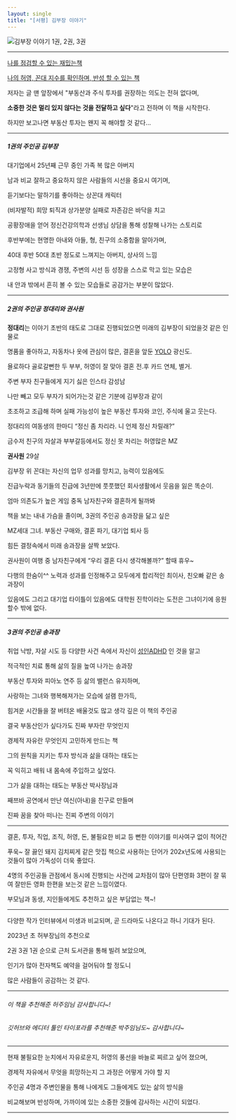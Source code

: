 ```yaml
---
layout: single
title: "[서평] 김부장 이야기"
---
```




![김부장 이야기 1권, 2권, 3권](https://user-images.githubusercontent.com/28984816/216753735-46a60096-663c-41f0-8449-f6e2e77eef1e.jpg)

---



<u>나를 점검할 수 있는 재밌는책</u>

<u>나의 허영, 꼰대 지수를 확인하며, 반성 할 수 있는 책</u>



저자는 글 맨 앞장에서 "부동산과 주식 투자를 권장하는 의도는 전혀 없다며, 

**소중한 것은 멀리 있지 않다는 것을 전달하고 싶다**"라고 전하며 이 책을 시작한다.

하지만 보고나면 부동산 투자는 왠지 꼭 해야할 것 같다...

---


##### 1권의 주인공 **김부장**


대기업에서 25년째 근무 중인 가족 복 많은 아버지

남과 비교 잘하고 중요하지 않은 사람들의 시선을 중요시 여기며, 

듣기보다는 말하기를 좋아하는 상꼰대 캐릭터

(비자발적) 희망 퇴직과 상가분양 실패로 자존감은 바닥을 치고

공황장애을 얻어 정신건강의학과 선생님 상담을 통해 성찰해 나가는 스토리로

후반부에는 현명한 아내와 아들, 형, 친구의 소중함을 알아가며, 

40대 후반 50대 초반 정도로 느껴지는 아버지, 상사의 느낌

고정형 사고 방식과 경쟁, 주변의 시선 등 성장을 스스로 막고 있는 모습은

내 안과 밖에서 흔히 볼 수 있는 모습들로 공감가는 부분이 많았다.

---


##### 2권의 주인공 **정대리와 권사원** 


**정대리**는 이야기 초반의 태도로 그대로 진행되었으면 미래의 김부장이 되었을것 같은 인물로

명품을 좋아하고, 자동차나 옷에 관심이 많은, 결혼을 앞둔 [YOLO](https://ko.wikipedia.org/wiki/YOLO) 광신도.

욜로하다 골로갈뻔한 두 부부, 허영이 잘 맞아 결혼 전.후 카드 연체, 별거.

주변 부자 친구들에게 지기 싫은 인스타 감성남

나만 빼고 모두 부자가 되어가는것 같은 기분에 김부장과 같이

초조하고 조급해 하며 실패 가능성이 높은 부동산 투자와 코인, 주식에 울고 웃는다.

정대리의 여동생의 한마디 “정신 좀 차리라. 니 언제 정신 차릴래?”

금수저 친구의 자살과 부부갈등에서도 정신 못 차리는 허영많은 MZ


**권사원** 29살 

김부장 위 꼰대는 자신의 업무 성과를 망치고, 능력이 있음에도

진급누락과 동기들의 진급에 3년만에 풋풋했던 회사생활에서 웃음을 잃은 똑순이.

엄마 의존도가 높은 게임 중독 남자친구와 결혼하게 될까봐

책을 보는 내내  가슴을 졸이며, 3권의 주인공 송과장을 닮고 싶은

MZ세대 그녀. 부동산 구매와, 결혼 파기, 대기업 퇴사 등

힘든 결정속에서 미래 송과장을 살짝 보았다.

권사원이 여행 중 남자친구에게  “우리 결혼 다시 생각해볼까?” 할때 휴우~

다행의 한숨이^^ 노력과 성과를 인정해주고 모두에게 합리적인 최이사, 친오빠 같은 송과장이

있음에도 그리고 대기업 타이틀이 있음에도 대학원 진학이라는 도전은 그녀이기에 응원할수 밖에 없다.

---


##### 3권의 주인공 **송과장**


취업 낙방, 자살 시도 등 다양한 사건 속에서 자신이 [성인ADHD](https://namu.wiki/w/성인ADHD) 인 것을 알고 

적극적인 치료 통해 삶의 질을 높여 나가는 송과장

부동산 투자와 피아노 연주 등 삶의 밸런스 유지하며,

사랑하는 그녀와 행복해져가는 모습에 설램 한가득,

힘겨운 시간들을 잘 버텨온 배울것도 많고 생각 깊은 이 책의 주인공

결국 부동산인가 싶다가도 진짜 부자란 무엇인지

경제적 자유란 무엇인지 고민하게 만드는 책

그의 원칙을 지키는 투자 방식과 삶을 대하는 태도는 

꼭 익히고 배워 내 몸속에 주입하고 싶었다.

 그가 삶을 대하는 태도는 부동산 박사장님과 

째쯔바 공연에서 만난 여신(아내)을 친구로 만들며

진짜 꿈을 찾아 떠나는 진찌 주변의 이야기

---

결혼, 투자, 직업, 조직, 허영, 돈, 불필요한 비교 등 뻔한 이야기를 미사여구 없이 적어간

푸욱~ 잘 끓인 돼지 김치찌게 같은 맛집 책으로 사용하는 단어가 202x년도에 사용되는 것들이 많아 가독성이 더욱 좋았다.

4명의 주인공들 관점에서 동시에 진행되는 사건에 교차점이 많아 단편영화 3편이 잘 묶여 잘만든 영화 한편을 보는것 같은 느낌이였다.

부모님과 동생, 지인들에게도 추천하고 싶은 부담없는 책~!

---

다양한 작가 인터뷰에서 미생과 비교되며, 곧 드라마도 나온다고 하니 기대가 된다.

2023년 초 허부장님의 추천으로 

2권 3권 1권 순으로 근처 도서관을 통해 빌려 보았으며, 

인기가 많아 전자책도 예약을 걸어둬야 할 정도니

많은 사람들이 공감하는 것 같다.

---

###### 이 책을 추천해준 허주임님 감사합니다~!
###### 깃허브와 에디터 툴인 타이포라를 추천해준 박주임님도~ 감사합니다~

---

현재 불필요한 눈치에서 자유로운지, 허영의 풍선을 바늘로 찌르고 싶어 졌으며,

경제적 자유에서 무엇을 희망하는지 그 과정은 어떻게 가야 할 지

주인공 4명과 주변인물을 통해 나에게도 그들에게도 있는 삶의 방식을

비교해보며 반성하며, 가까이에 있는 소중한 것들에 감사하는 시간이 되었다.

---


